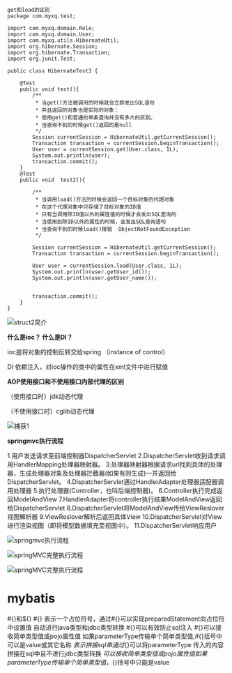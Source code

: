 ```
get和load的区别
package com.myxq.test;

import com.myxq.domain.Role;
import com.myxq.domain.User;
import com.myxq.utils.HibernateUtil;
import org.hibernate.Session;
import org.hibernate.Transaction;
import org.junit.Test;

public class HibernateTest3 {

    @Test
    public void test(){
        /**
         * 当get()方法被调用的时候就会立即发出SQL语句
         * 并且返回的对象也是实际的对象：
         * 使用get()和普通的单条查询并没有多大的区别。
         * 当查询不到的时候get()返回的是null
         */
        Session currentSession = HibernateUtil.getCurrentSession();
        Transaction transaction = currentSession.beginTransaction();
        User user = currentSession.get(User.class, 1L);
        System.out.println(user);
        transaction.commit();
    }
    @Test
    public void  test2(){

        /**
         * 当调用load()方法的时候会返回一个目标对象的代理对象
         * 在这个代理对象中只存储了目标对象的ID值
         * 只有当调用除ID值以外的属性值的时候才会发出SQL查询的
         * 当使用到除ID以外的属性的时候，会发出SQL查询语句
         * 当查询不到的时候load()报错  ObjectNotFoundException
         */

        Session currentSession = HibernateUtil.getCurrentSession();
        Transaction transaction = currentSession.beginTransaction();

        User user = currentSession.load(User.class, 1L);
        System.out.println(user.getUser_id());
        System.out.println(user.getUser_name());


        transaction.commit();
    }
}
```

 ![struct2简介](学习截图\struct2简介.PNG)

**什么是ioc？ 什么是DI？**

ioc是将对象的控制反转交给spring （instance of control）

DI 依赖注入，对ioc操作的类中的属性在xml文件中进行赋值





**AOP使用接口和不使用接口内部代理的区别**

（使用接口时）jdk动态代理

（不使用接口时）cglib动态代理

 ![捕获1](学习截图\捕获1.PNG)



**springmvc执行流程**

1.用户发送请求至前端控制器DispatcherServlet
2.DispatcherServlet收到请求调用HandlerMapping处理器映射器。
3.处理器映射器根据请求url找到具体的处理器，生成处理器对象及处理器拦截器(如果有则生成)一并返回给DispatcherServlet。
4.DispatcherServlet通过HandlerAdapter处理器适配器调用处理器
5.执行处理器(Controller，也叫后端控制器)。
6.Controller执行完成返回ModelAndView
7.HandlerAdapter将controller执行结果ModelAndView返回给DispatcherServlet
8.DispatcherServlet将ModelAndView传给ViewReslover视图解析器
9.ViewReslover解析后返回具体View
10.DispatcherServlet对View进行渲染视图（即将模型数据填充至视图中）。
11.DispatcherServlet响应用户

 

 ![springmvc执行流程](学习截图\springmvc执行流程.PNG)

 ![ ![springMVC完整执行流程](学习截图\springMVC完整执行流程.png)](学习截图\默认组件.PNG)

 ![springMVC完整执行流程](学习截图\springMVC完整执行流程.png)

# mybatis

#{}和${}
	#{}
		表示一个占位符号，通过#{}可以实现preparedStatement向占位符中设置值
		自动进行java类型和jdbc类型转换
		#{}可以有效防止sql注入
		#{}可以接收简单类型值或pojo属性值
		如果parameterType传输单个简单类型值,#{}括号中可以是value或其它名称
	${}
		表示拼接sql串
		通过${}可以将parameterType 传入的内容拼接在sql中且不进行jdbc类型转换
		${}可以接收简单类型值或pojo属性值
		如果parameterType传输单个简单类型值，${}括号中只能是value
